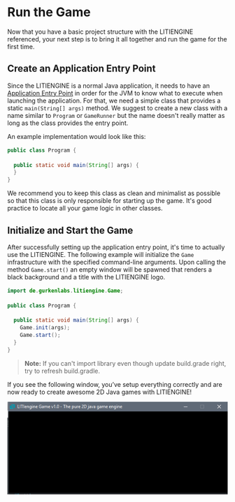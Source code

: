 # Run the Game

Now that you have a basic project structure with the LITIENGINE referenced, your next step is to bring it all together and run the game for the first time.

## Create an Application Entry Point

Since the LITIENGINE is a normal Java application, it needs to have an [Application Entry Point](https://docs.oracle.com/javase/tutorial/deployment/jar/appman.html) in order for the JVM to know what to execute when launching the application. For that, we need a simple class that provides a static `main(String[] args)` method. We suggest to create a new class with a name similar to `Program` or `GameRunner` but the name doesn't really matter as long as the class provides the entry point.

An example implementation would look like this:

```java
public class Program {

  public static void main(String[] args) {
  }
}
```

We recommend you to keep this class as clean and minimalist as possible so that this class is only responsible for starting up the game. It's good practice to locate all your game logic in other classes.

## Initialize and Start the Game

After successfully setting up the application entry point, it's time to actually use the LITIENGINE. The following example will initialize the `Game` infrastructure with the specified command-line arguments. Upon calling the method `Game.start()` an empty window will be spawned that renders a black background and a title with the LITIENGINE logo.

```java
import de.gurkenlabs.litiengine.Game;

public class Program {

  public static void main(String[] args) {
    Game.init(args);
    Game.start();
  }
}
```
> **Note:** If you can't import library even though update build.grade right, try to refresh build.gradle.

If you see the following window, you’ve setup everything correctly and are now ready to create awesome 2D Java games with LITIENGINE!

![Empty LITIENGINE Window](images/empty-litiengine-window.png)

